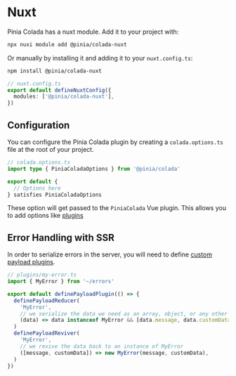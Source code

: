 # Nuxt

Pinia Colada has a nuxt module. Add it to your project with:

```bash
npx nuxi module add @pinia/colada-nuxt
```

Or manually by installing it and adding it to your `nuxt.config.ts`:

```bash
npm install @pinia/colada-nuxt
```

```ts
// nuxt.config.ts
export default defineNuxtConfig({
  modules: ['@pinia/colada-nuxt'],
})
```

## Configuration

You can configure the Pinia Colada plugin by creating a `colada.options.ts` file at the root of your project.

```ts
// colada.options.ts
import type { PiniaColadaOptions } from '@pinia/colada'

export default {
  // Options here
} satisfies PiniaColadaOptions
```

These option will get passed to the `PiniaColada` Vue plugin. This allows you to add options like [plugins](./guide/installation.md#Plugins)

## Error Handling with SSR

In order to serialize errors in the server, you will need to define [custom payload plugins](https://nuxt.com/blog/v3-4#payload-enhancements).

```ts
// plugins/my-error.ts
import { MyError } from '~/errors'

export default definePayloadPlugin(() => {
  definePayloadReducer(
    'MyError',
    // we serialize the data we need as an array, object, or any other serializable format
    (data) => data instanceof MyError && [data.message, data.customData],
  )
  definePayloadReviver(
    'MyError',
    // we revive the data back to an instance of MyError
    ([message, customData]) => new MyError(message, customData),
  )
})
```
